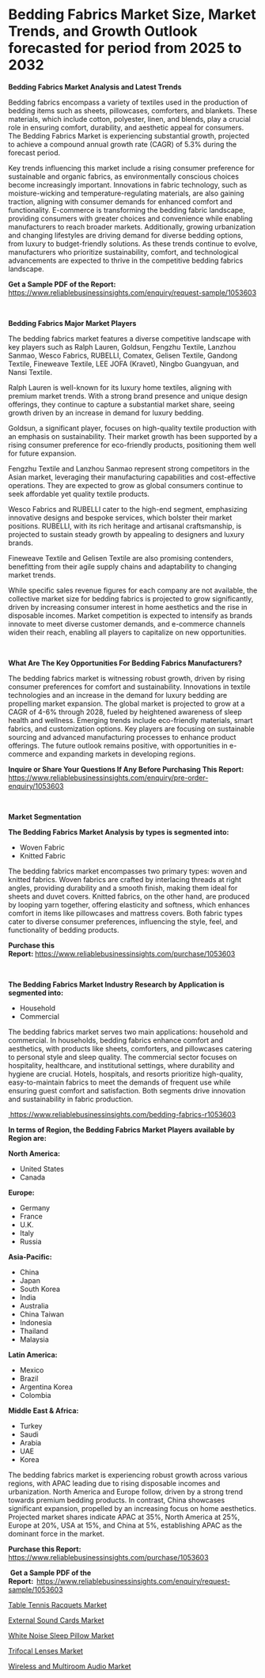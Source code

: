 <p><h1>Bedding Fabrics Market Size, Market Trends, and Growth Outlook forecasted for period from 2025 to 2032</h1></p><p><strong>Bedding Fabrics Market Analysis and Latest Trends</strong></p>
<p><p>Bedding fabrics encompass a variety of textiles used in the production of bedding items such as sheets, pillowcases, comforters, and blankets. These materials, which include cotton, polyester, linen, and blends, play a crucial role in ensuring comfort, durability, and aesthetic appeal for consumers. The Bedding Fabrics Market is experiencing substantial growth, projected to achieve a compound annual growth rate (CAGR) of 5.3% during the forecast period. </p><p>Key trends influencing this market include a rising consumer preference for sustainable and organic fabrics, as environmentally conscious choices become increasingly important. Innovations in fabric technology, such as moisture-wicking and temperature-regulating materials, are also gaining traction, aligning with consumer demands for enhanced comfort and functionality. E-commerce is transforming the bedding fabric landscape, providing consumers with greater choices and convenience while enabling manufacturers to reach broader markets. Additionally, growing urbanization and changing lifestyles are driving demand for diverse bedding options, from luxury to budget-friendly solutions. As these trends continue to evolve, manufacturers who prioritize sustainability, comfort, and technological advancements are expected to thrive in the competitive bedding fabrics landscape.</p></p>
<p><strong>Get a Sample PDF of the Report:&nbsp;</strong> <a href="https://www.reliablebusinessinsights.com/enquiry/request-sample/1053603?utm_campaign=1113&utm_medium=2&utm_source=Github&utm_content=ia&utm_term=15022025&utm_id=bedding-fabrics">https://www.reliablebusinessinsights.com/enquiry/request-sample/1053603</a></p>
<p>&nbsp;</p>
<p><strong>Bedding Fabrics Major Market Players</strong></p>
<p><p>The bedding fabrics market features a diverse competitive landscape with key players such as Ralph Lauren, Goldsun, Fengzhu Textile, Lanzhou Sanmao, Wesco Fabrics, RUBELLI, Comatex, Gelisen Textile, Gandong Textile, Fineweave Textile, LEE JOFA (Kravet), Ningbo Guangyuan, and Nansi Textile.</p><p>Ralph Lauren is well-known for its luxury home textiles, aligning with premium market trends. With a strong brand presence and unique design offerings, they continue to capture a substantial market share, seeing growth driven by an increase in demand for luxury bedding.</p><p>Goldsun, a significant player, focuses on high-quality textile production with an emphasis on sustainability. Their market growth has been supported by a rising consumer preference for eco-friendly products, positioning them well for future expansion.</p><p>Fengzhu Textile and Lanzhou Sanmao represent strong competitors in the Asian market, leveraging their manufacturing capabilities and cost-effective operations. They are expected to grow as global consumers continue to seek affordable yet quality textile products.</p><p>Wesco Fabrics and RUBELLI cater to the high-end segment, emphasizing innovative designs and bespoke services, which bolster their market positions. RUBELLI, with its rich heritage and artisanal craftsmanship, is projected to sustain steady growth by appealing to designers and luxury brands.</p><p>Fineweave Textile and Gelisen Textile are also promising contenders, benefitting from their agile supply chains and adaptability to changing market trends. </p><p>While specific sales revenue figures for each company are not available, the collective market size for bedding fabrics is projected to grow significantly, driven by increasing consumer interest in home aesthetics and the rise in disposable incomes. Market competition is expected to intensify as brands innovate to meet diverse customer demands, and e-commerce channels widen their reach, enabling all players to capitalize on new opportunities.</p></p>
<p>&nbsp;</p>
<p><strong>What Are The Key Opportunities For Bedding Fabrics Manufacturers?</strong></p>
<p><p>The bedding fabrics market is witnessing robust growth, driven by rising consumer preferences for comfort and sustainability. Innovations in textile technologies and an increase in the demand for luxury bedding are propelling market expansion. The global market is projected to grow at a CAGR of 4-6% through 2028, fueled by heightened awareness of sleep health and wellness. Emerging trends include eco-friendly materials, smart fabrics, and customization options. Key players are focusing on sustainable sourcing and advanced manufacturing processes to enhance product offerings. The future outlook remains positive, with opportunities in e-commerce and expanding markets in developing regions.</p></p>
<p><strong>Inquire or Share Your Questions If Any Before Purchasing This Report:</strong> <a href="https://www.reliablebusinessinsights.com/enquiry/pre-order-enquiry/1053603?utm_campaign=1113&utm_medium=2&utm_source=Github&utm_content=ia&utm_term=15022025&utm_id=bedding-fabrics">https://www.reliablebusinessinsights.com/enquiry/pre-order-enquiry/1053603</a></p>
<p>&nbsp;</p>
<p><strong>Market Segmentation</strong></p>
<p><strong>The Bedding Fabrics Market Analysis by types is segmented into:</strong></p>
<p><ul><li>Woven Fabric</li><li>Knitted Fabric</li></ul></p>
<p><p>The bedding fabrics market encompasses two primary types: woven and knitted fabrics. Woven fabrics are crafted by interlacing threads at right angles, providing durability and a smooth finish, making them ideal for sheets and duvet covers. Knitted fabrics, on the other hand, are produced by looping yarn together, offering elasticity and softness, which enhances comfort in items like pillowcases and mattress covers. Both fabric types cater to diverse consumer preferences, influencing the style, feel, and functionality of bedding products.</p></p>
<p><strong>Purchase this Report:&nbsp;</strong><a href="https://www.reliablebusinessinsights.com/purchase/1053603?utm_campaign=1113&utm_medium=2&utm_source=Github&utm_content=ia&utm_term=15022025&utm_id=bedding-fabrics">https://www.reliablebusinessinsights.com/purchase/1053603</a></p>
<p>&nbsp;</p>
<p><strong>The Bedding Fabrics Market Industry Research by Application is segmented into:</strong></p>
<p><ul><li>Household</li><li>Commercial</li></ul></p>
<p><p>The bedding fabrics market serves two main applications: household and commercial. In households, bedding fabrics enhance comfort and aesthetics, with products like sheets, comforters, and pillowcases catering to personal style and sleep quality. The commercial sector focuses on hospitality, healthcare, and institutional settings, where durability and hygiene are crucial. Hotels, hospitals, and resorts prioritize high-quality, easy-to-maintain fabrics to meet the demands of frequent use while ensuring guest comfort and satisfaction. Both segments drive innovation and sustainability in fabric production.</p></p>
<p><a href="https://www.reliablebusinessinsights.com/bedding-fabrics-r1053603?utm_campaign=1113&utm_medium=2&utm_source=Github&utm_content=ia&utm_term=15022025&utm_id=bedding-fabrics">&nbsp;https://www.reliablebusinessinsights.com/bedding-fabrics-r1053603</a></p>
<p><strong>In terms of Region, the Bedding Fabrics Market Players available by Region are:</strong></p>
<p>
    <p> <strong> North America: </strong>
        <ul>
            <li>United States</li>
            <li>Canada</li>
        </ul>
        </p> 
    <p> <strong> Europe: </strong>
        <ul>
            <li>Germany</li>
            <li>France</li>
            <li>U.K.</li>
            <li>Italy</li>
            <li>Russia</li>
        </ul>
        </p> 
    <p> <strong> Asia-Pacific: </strong>
        <ul>
            <li>China</li>
            <li>Japan</li>
            <li>South Korea</li>
            <li>India</li>
            <li>Australia</li>
            <li>China Taiwan</li>
            <li>Indonesia</li>
            <li>Thailand</li>
            <li>Malaysia</li>
        </ul>
        </p> 
    <p> <strong> Latin America: </strong>
        <ul>
            <li>Mexico</li>
            <li>Brazil</li>
            <li>Argentina Korea</li>
            <li>Colombia</li>
        </ul>
        </p> 
    <p> <strong> Middle East & Africa: </strong>
        <ul>
            <li>Turkey</li>
            <li>Saudi</li>
            <li>Arabia</li>
            <li>UAE</li>
            <li>Korea</li>
        </ul>
    </p>
    </p>
<p><p>The bedding fabrics market is experiencing robust growth across various regions, with APAC leading due to rising disposable incomes and urbanization. North America and Europe follow, driven by a strong trend towards premium bedding products. In contrast, China showcases significant expansion, propelled by an increasing focus on home aesthetics. Projected market shares indicate APAC at 35%, North America at 25%, Europe at 20%, USA at 15%, and China at 5%, establishing APAC as the dominant force in the market.</p></p>
<p><strong>Purchase this Report: </strong><a href="https://www.reliablebusinessinsights.com/purchase/1053603?utm_campaign=1113&utm_medium=2&utm_source=Github&utm_content=ia&utm_term=15022025&utm_id=bedding-fabrics">https://www.reliablebusinessinsights.com/purchase/1053603</a></p>
<p>&nbsp;<strong>Get a Sample PDF of the Report:&nbsp;&nbsp;</strong><a href="https://www.reliablebusinessinsights.com/enquiry/request-sample/1053603?utm_campaign=1113&utm_medium=2&utm_source=Github&utm_content=ia&utm_term=15022025&utm_id=bedding-fabrics">https://www.reliablebusinessinsights.com/enquiry/request-sample/1053603</a></p>
<p><strong></strong></p>
<p><p><a href="https://github.com/leyesamilej/Market-Research-Report-List-1/blob/main/table-tennis-racquets-market.md?utm_campaign=1113&utm_medium=2&utm_source=Github&utm_content=ia&utm_term=15022025&utm_id=bedding-fabrics">Table Tennis Racquets Market</a></p><p><a href="https://github.com/ziogaskangui96/Market-Research-Report-List-1/blob/main/external-sound-cards-market.md?utm_campaign=1113&utm_medium=2&utm_source=Github&utm_content=ia&utm_term=15022025&utm_id=bedding-fabrics">External Sound Cards Market</a></p><p><a href="https://github.com/lizonbochil23/Market-Research-Report-List-1/blob/main/white-noise-sleep-pillow-market.md?utm_campaign=1113&utm_medium=2&utm_source=Github&utm_content=ia&utm_term=15022025&utm_id=bedding-fabrics">White Noise Sleep Pillow Market</a></p><p><a href="https://github.com/carylgrinko/Market-Research-Report-List-1/blob/main/trifocal-lenses-market.md?utm_campaign=1113&utm_medium=2&utm_source=Github&utm_content=ia&utm_term=15022025&utm_id=bedding-fabrics">Trifocal Lenses Market</a></p><p><a href="https://github.com/guinoopandam/Market-Research-Report-List-1/blob/main/wireless-and-multiroom-audio-market.md?utm_campaign=1113&utm_medium=2&utm_source=Github&utm_content=ia&utm_term=15022025&utm_id=bedding-fabrics">Wireless and Multiroom Audio Market</a></p></p>